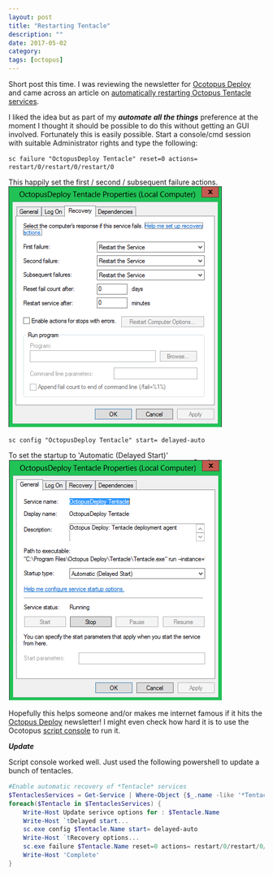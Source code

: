 ```yaml
---
layout: post
title: "Restarting Tentacle"
description: ""
date: 2017-05-02
category: 
tags: [octopus]
---
```


Short post this time.  I was reviewing the newsletter for [Ocotopus Deploy][1] and came across an article on [automatically restarting Octopus Tentacle services][2].

I liked the idea but as part of my ***automate all the things*** preference at the moment I thought it should be possible to do this without getting an GUI involved.  Fortunately this is easily possible.  Start a console/cmd session with suitable Administrator rights and type the following:

    sc failure "OctopusDeploy Tentacle" reset=0 actions= restart/0/restart/0/restart/0

This happily set the first / second / subsequent failure actions.
![1i] 

    sc config "OctopusDeploy Tentacle" start= delayed-auto

To set the startup to 'Automatic (Delayed Start)'
![2i]

Hopefully this helps someone and/or makes me internet famous if it hits the [Octopus Deploy][1] newsletter!  I might even check how hard it is to use the Ocotopus [script console][3] to run it.

***Update***

Script console worked well.  Just used the following powershell to update a bunch of tentacles.

```Powershell
#Enable automatic recovery of *Tentacle* services
$TentaclesServices = Get-Service | Where-Object {$_.name -like '*Tentacle*'}
foreach($Tentacle in $TentaclesServices) {
    Write-Host Update serivce options for : $Tentacle.Name
    Write-Host `tDelayed start...
    sc.exe config $Tentacle.Name start= delayed-auto
    Write-Host `tRecovery options...
    sc.exe failure $Tentacle.Name reset=0 actions= restart/0/restart/0/restart/0
    Write-Host 'Complete'
}
```

[1]: https://octopus.com/
[2]: https://thaddparker.wordpress.com/2017/04/04/how-to-update-octopus-deploy-tentacle-to-restart-automatically/?__s=kv5pr8errbcsurcyn9np
[3]: https://octopus.com/docs/administration/script-console

[1i]: /assets/201705/0001_scfailure.png
[2i]: /assets/201705/0002_scconfig.png
